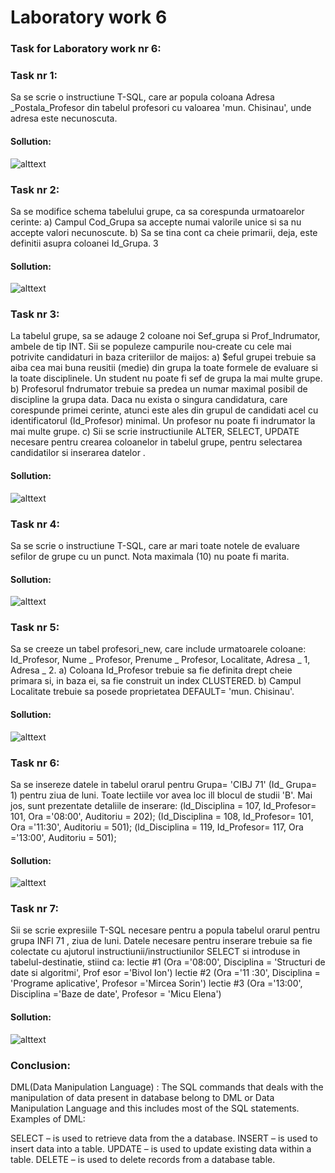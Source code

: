 # Laboratory work 6

### Task for Laboratory work nr 6:

### Task nr 1:
Sa se scrie o instructiune T-SQL, care ar popula coloana Adresa _Postala_Profesor din tabelul profesori cu valoarea 'mun. Chisinau', unde adresa este necunoscuta.

#### Sollution:


![alttext](https://github.com/lungu25/DatabaseLabs/blob/master/Lab6/Lab6Screens/Task1.PNG)

### Task nr 2:
Sa se modifice schema tabelului grupe, ca sa corespunda urmatoarelor cerinte: 
a) Campul Cod_Grupa sa accepte numai valorile unice si sa nu accepte valori necunoscute. 
b) Sa se tina cont ca cheie primarii, deja, este definitii asupra coloanei Id_Grupa. 3

#### Sollution:
![alttext](https://github.com/lungu25/DatabaseLabs/blob/master/Lab6/Lab6Screens/Task2.PNG)


### Task nr 3:
La tabelul grupe, sa se adauge 2 coloane noi Sef_grupa si Prof_Indrumator, ambele de tip INT. Sii se populeze campurile nou-create cu cele mai potrivite candidaturi in baza criteriilor de maijos: 
a) $eful grupei trebuie sa aiba cea mai buna reusitii (medie) din grupa la toate formele de evaluare si la toate disciplinele. Un student nu poate fi sef de grupa la mai multe grupe. 
b) Profesorul fndrumator trebuie sa predea un numar maximal posibil de discipline la grupa data. Daca nu exista o singura candidatura, care corespunde primei cerinte, atunci este ales din grupul de candidati acel cu identificatorul (Id_Profesor) minimal. Un profesor nu poate fi indrumator la mai multe grupe. 
c) Sii se scrie instructiunile ALTER, SELECT, UPDATE necesare pentru crearea coloanelor in tabelul grupe, pentru selectarea candidatilor si inserarea datelor .

#### Sollution:
![alttext](https://github.com/lungu25/DatabaseLabs/blob/master/Lab6/Lab6Screens/Task3.PNG)

### Task nr 4:
Sa se scrie o instructiune T-SQL, care ar mari toate notele de evaluare sefilor de grupe cu un punct. Nota maximala (10) nu poate fi marita. 
#### Sollution:
![alttext](https://github.com/lungu25/DatabaseLabs/blob/master/Lab6/Lab6Screens/Task4.PNG)

### Task nr 5:
Sa se creeze un tabel profesori_new, care include urmatoarele coloane: Id_Profesor, Nume _ Profesor, Prenume _ Profesor, Localitate, Adresa _ 1, Adresa _ 2.
a) Coloana Id_Profesor trebuie sa fie definita drept cheie primara si, in baza ei, sa fie construit un index CLUSTERED. 
b) Campul Localitate trebuie sa posede proprietatea DEFAULT= 'mun. Chisinau'. 
#### Sollution:
![alttext](https://github.com/lungu25/DatabaseLabs/blob/master/Lab6/Lab6Screens/Task5.PNG)

### Task nr 6:
Sa se insereze datele in tabelul orarul pentru Grupa= 'CIBJ 71' (Id_ Grupa= 1) pentru ziua de luni.
 Toate lectiile vor avea loc ill blocul de studii 'B'. 
 Mai jos, sunt prezentate detaliile de inserare: 
 (ld_Disciplina = 107, Id_Profesor= 101, Ora ='08:00', Auditoriu = 202); 
 (Id_Disciplina = 108, Id_Profesor= 101, Ora ='11:30', Auditoriu = 501); 
 (ld_Disciplina = 119, Id_Profesor= 117, Ora ='13:00', Auditoriu = 501); 
#### Sollution:
![alttext](https://github.com/lungu25/DatabaseLabs/blob/master/Lab6/Lab6Screens/Task6.PNG)

### Task nr 7:
Sii se scrie expresiile T-SQL necesare pentru a popula tabelul orarul pentru grupa INFl 71 , ziua de luni. 
Datele necesare pentru inserare trebuie sa fie colectate cu ajutorul instructiunii/instructiunilor SELECT si introduse in tabelul-destinatie, stiind ca:
lectie #1 (Ora ='08:00', Disciplina = 'Structuri de date si algoritmi', Prof esor ='Bivol Ion') 
lectie #2 (Ora ='11 :30', Disciplina = 'Programe aplicative', Profesor ='Mircea Sorin') 
lectie #3 (Ora ='13:00', Disciplina ='Baze de date', Profesor = 'Micu Elena') 
#### Sollution:
![alttext](https://github.com/lungu25/DatabaseLabs/blob/master/Lab6/Lab6Screens/Task7.PNG)

### Conclusion:
DML(Data Manipulation Language) : The SQL commands that deals with the manipulation of data present in database belong to DML or Data Manipulation Language and this includes most of the SQL statements.
Examples of DML:

SELECT – is used to retrieve data from the a database.
INSERT – is used to insert data into a table.
UPDATE – is used to update existing data within a table.
DELETE – is used to delete records from a database table.
